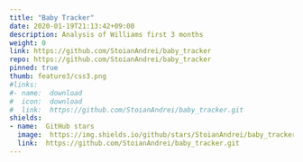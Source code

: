 ```yaml
---
title: "Baby Tracker"
date: 2020-01-19T21:13:42+09:00
description: Analysis of Williams first 3 months
weight: 0
link: https://github.com/StoianAndrei/baby_tracker
repo: https://github.com/StoianAndrei/baby_tracker
pinned: true
thumb: feature3/css3.png
#links:
#- name:  download
#  icon:  download
#  link:  https://github.com/StoianAndrei/baby_tracker.git
shields:
- name:  GitHub stars
  image:  https://img.shields.io/github/stars/StoianAndrei/baby_tracker?label=Star&style=social
  link:  https://github.com/StoianAndrei/baby_tracker.git
---
```

